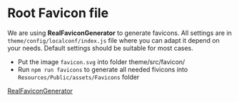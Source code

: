 # Root Favicon file

We are using **RealFaviconGenerator** to generate favicons. All settings are in `theme/config/localconf/index.js` file where you can adapt it depend on your needs. Default settings should be suitable for most cases.

- Put the image `favicon.svg` into folder theme/src/favicon/
- Run `npm run favicons` to generate all needed fivicons into `Resources/Public/assets/Favicons` folder

[RealFaviconGenerator](https://realfavicongenerator.net/)
